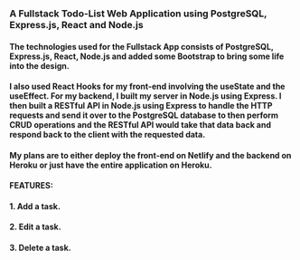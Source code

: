 ### A Fullstack Todo-List Web Application using PostgreSQL, Express.js, React and Node.js

#### The technologies used for the Fullstack App consists of PostgreSQL, Express.js, React, Node.js and added some Bootstrap to bring some life into the design.  

#### I also used React Hooks for my front-end involving the useState and the useEffect. For my backend, I built my server in Node.js using Express. I then built a RESTful API in Node.js using Express to handle the HTTP requests and send it over to the PostgreSQL database to then perform CRUD operations and the RESTful API would take that data back and respond back to the client with the requested data. 

#### My plans are to either deploy the front-end on Netlify and the backend on Heroku or just have the entire application on Heroku. 





#### FEATURES:
#### 1. Add a task.
#### 2. Edit a task.
#### 3. Delete a task.
